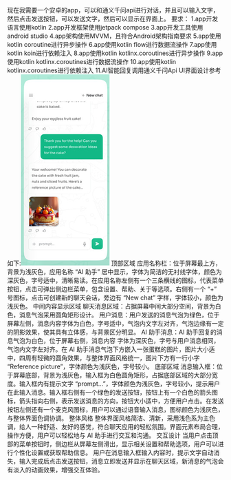 现在我需要一个安卓的app，可以和通义千问api进行对话，并且可以输入文字，然后点击发送按钮，可以发送文字，然后可以显示在界面上。
要求：
1.app开发语言使用kotlin
2.app开发框架使用jetpack compose
3.app开发工具使用android studio
4.app架构使用MVVM，且符合Android架构指南要求
5.app使用kotlin coroutine进行异步操作
6.app使用kotlin flow进行数据流操作
7.app使用kotlin koin进行依赖注入
8.app使用kotlin kotlinx.coroutines进行异步操作
9.app使用kotlin kotlinx.coroutines进行数据流操作
10.app使用kotlin kotlinx.coroutines进行依赖注入
11.AI智能回复调用通义千问Api
UI界面设计参考如下:![alt text](image.png)
顶部区域
应用名称栏：位于屏幕最上方，背景为浅灰色，应用名称 “AI 助手” 居中显示，字体为简洁的无衬线字体，颜色为深灰色，字号适中，清晰易读。在应用名称左侧有一个三条横线的图标，代表菜单按钮，点击可弹出侧边栏菜单，包含设置、帮助、关于等选项。右侧有一个 “+” 号图标，点击可创建新的聊天会话，旁边有 “New chat” 字样，字体较小，颜色为浅灰色。
中间内容显示区域
聊天消息区域：占据屏幕中间大部分空间，背景为白色，消息气泡采用圆角矩形设计。
用户消息：用户发送的消息气泡为绿色，位于屏幕左侧，消息内容字体为白色，字号适中，气泡内文字左对齐，气泡边缘有一定的阴影效果，使其具有立体感，与背景区分明显。
AI 助手消息：AI 助手回复的消息气泡为白色，位于屏幕右侧，消息内容 字体为深灰色，字号与用户消息相同，气泡内文字左对齐。在 AI 助手消息气泡下方嵌入一张蛋糕的图片，图片大小适中，四周有轻微的圆角效果，与整体界面风格统一，图片下方有一行小字 “Reference picture”，字体颜色为浅灰色，字号较小。
底部区域
消息输入框：位于屏幕底部，背景为浅灰色，输入框为白色圆角矩形，占据底部区域的大部分宽度。输入框内有提示文字 “prompt...”，字体颜色为浅灰色，字号较小，提示用户在此输入消息。输入框右侧有一个绿色的发送按钮，按钮上有一个白色的箭头图标，箭头指向右侧，表示发送消息的方向，按钮大小适中，方便用户点击。在发送按钮左侧还有一个麦克风图标，用户可以通过语音输入消息，图标颜色为浅灰色，与整体界面色调协调。
整体风格
整体界面风格简洁、清新，采用浅色系为主色调，给人一种舒适、友好的感觉，符合聊天应用的轻松氛围。界面元素布局合理，操作方便，用户可以轻松地与 AI 助手进行交互和沟通。
交互设计
当用户点击顶部的菜单按钮时，侧边栏从屏幕左侧滑出，显示相关设置和帮助选项，用户可以进行个性化设置或获取帮助信息。
用户在消息输入框输入内容时，提示文字自动消失，输入完成后点击发送按钮，消息立即发送并显示在聊天区域，新消息的气泡会有淡入的动画效果，增强交互体验。

